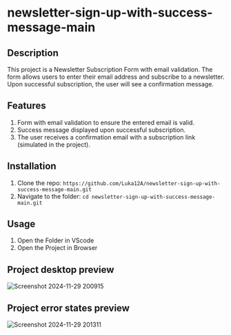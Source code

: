 # newsletter-sign-up-with-success-message-main

## Description

This project is a Newsletter Subscription Form with email validation. 
The form allows users to enter their email address and subscribe to a newsletter. 
Upon successful subscription, the user will see a confirmation message.

## Features

1. Form with email validation to ensure the entered email is valid.
2. Success message displayed upon successful subscription.
3. The user receives a confirmation email with a subscription link (simulated in the project).

## Installation

1. Clone the repo: `https://github.com/Luka12A/newsletter-sign-up-with-success-message-main.git`
2. Navigate to the folder: `cd newsletter-sign-up-with-success-message-main.git`

## Usage

1. Open the Folder in VScode
2. Open the Project in Browser


## Project desktop preview

![Screenshot 2024-11-29 200915](https://github.com/user-attachments/assets/2cb37fb1-39e9-4a29-a63c-82722beddbf0)

## Project error states preview

![Screenshot 2024-11-29 201311](https://github.com/user-attachments/assets/4dded66c-b23a-4962-a706-9592783c005a)



